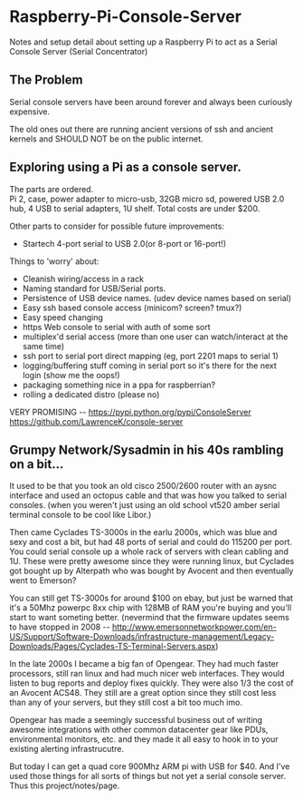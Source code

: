 # Raspberry-Pi-Console-Server
Notes and setup detail about setting up a Raspberry Pi to act as a Serial Console Server (Serial Concentrator)

## The Problem
Serial console servers have been around forever and always been curiously expensive.

The old ones out there are running ancient versions of ssh and ancient kernels and SHOULD NOT be on the public internet.

## Exploring using a Pi as a console server.

The parts are ordered.<br>
Pi 2, case, power adapter to micro-usb, 32GB micro sd, powered USB 2.0 hub, 4 USB to serial adapters, 1U shelf.
Total costs are under $200.  

Other parts to consider for possible future improvements:
 - Startech 4-port serial to USB 2.0(or 8-port or 16-port!)

Things to 'worry' about:
 - Cleanish wiring/access in a rack
 - Naming standard for USB/Serial ports.
 - Persistence of USB device names. (udev device names based on serial)
 - Easy ssh based console access (minicom? screen? tmux?)
 - Easy speed changing
 - https Web console to serial with auth of some sort
 - multiplex'd serial access (more than one user can watch/interact at the same time)
 - ssh port to serial port direct mapping (eg, port 2201 maps to serial 1)
 - logging/buffering stuff coming in serial port so it's there for the next login (show me the oops!)
 - packaging something nice in a ppa for raspberrian?
 - rolling a dedicated distro (please no)

VERY PROMISING -- 
https://pypi.python.org/pypi/ConsoleServer
https://github.com/LawrenceK/console-server


## Grumpy Network/Sysadmin in his 40s rambling on a bit...

It used to be that you took an old cisco 2500/2600 router with an aysnc interface and used an octopus 
cable and that was how you talked to serial consoles. (when you weren't just using an old school vt520 
amber serial terminal console to be cool like Libor.)

Then came Cyclades TS-3000s in the earlu 2000s, which was blue and sexy and cost a bit, but had 48 ports 
of serial and could do 115200 per port.  You could serial console up a whole rack of servers with clean 
cabling and 1U. These were pretty awesome since they were running linux, but Cyclades got bought up by 
Alterpath who was bought by Avocent and then eventually went to Emerson?

You can still get TS-3000s for around $100 on ebay, but just be warned that it's a 50Mhz powerpc 8xx 
chip with 128MB of RAM you're buying and you'll start to want someting better. 
(nevermind that the firmware updates seems to have stopped in 2008 -- http://www.emersonnetworkpower.com/en-US/Support/Software-Downloads/infrastructure-management/Legacy-Downloads/Pages/Cyclades-TS-Terminal-Servers.aspx)

In the late 2000s I became a big fan of Opengear.  They had much faster processors, still ran linux and 
had much nicer web interfaces. They would listen to bug reports and deploy fixes quickly.  They were also 
1/3 the cost of an Avocent ACS48. They still are a great option since they still cost less than any of your 
servers, but they still cost a bit too much imo.

Opengear has made a seemingly successful business out of writing awesome integrations with other common 
datacenter gear like PDUs, environmental monitors, etc. and they made it all easy to hook in to your existing
alerting infrastrucutre.  

But today I can get a quad core 900Mhz ARM pi with USB for $40.  And I've used those things for all sorts of
things but not yet a serial console server. Thus this project/notes/page.
